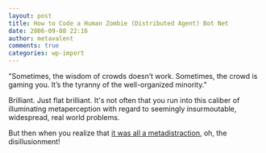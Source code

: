 ```yaml
---
layout: post
title: How to Code a Human Zombie (Distributed Agent) Bot Net
date: 2006-09-08 22:16
author: metavalent
comments: true
categories: wp-import
---
```

<a href="http://blog.dreamhost.com/"></a>"Sometimes, the wisdom of crowds doesn’t work. Sometimes, the crowd is gaming you. It’s the tyranny of the well-organized minority."

Brilliant.  Just flat brilliant.  It's not often that you run into this caliber of illuminating metaperception with regard to seemingly insurmoutable, widespread, real world problems. 

But then when you realize that <a href="http://blog.dreamhost.com/2006/09/08/i-am-your-shepherd/#comments">it was all a metadistraction</a>, oh, the disillusionment!
